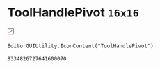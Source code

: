 # ToolHandlePivot `16x16`
<img src="/img/ToolHandlePivot.png" width=16 height=16>

``` CSharp
EditorGUIUtility.IconContent("ToolHandlePivot")
```
```
8334826727641600070
```
